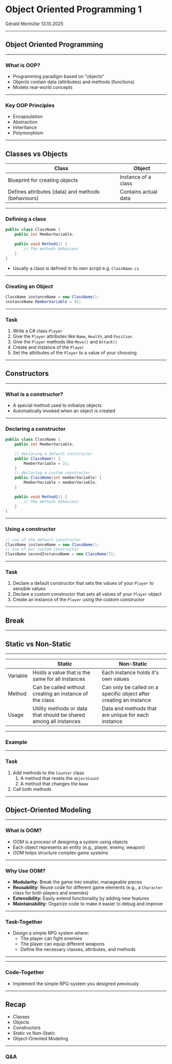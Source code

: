 # Object Oriented Programming 1
Gérald Montúfar 13.10.2025

---
## Object Oriented Programming

---
### What is OOP?
- Programming paradigm based on "objects"
- Objects contain data (attributes) and methods (functions)
- Models real-world concepts

---
### Key OOP Principles
- Encapsulation
- Abstraction
- Inheritance
- Polymorphism

---
## Classes vs Objects
| Class                                              | Object               |
| -------------------------------------------------- | -------------------- |
| Blueprint for creating objects                     | Instance of a class  |
| Defines attributes (data) and methods (behaviours) | Contains actual data |

---
### Defining a class

```csharp []
public class ClassName {
	public int MemberVariable;
	
	public void Method1() {
		// The methods behaviour
	}
}
```
- Usually a class is defined in its own script e.g. `ClassName.cs`

---
### Creating an Object

```csharp []
ClassName instanceName = new ClassName();
instanceName.MemberVariable = 42;
```

---
### Task

1. Write a C# class `Player`
2. Give the `Player` attributes like `Name`, `Health`, and `Position`
3. Give the `Player` methods like `Move()` and `Attack()`
4. Create and instance of the `Player`
5. Set the attributes of the `Player` to a value of your choosing

---
## Constructors

---
### What is a constructor?
- A special method used to initialize objects
- Automatically invoked when an object is created

---
### Declaring a constructor

```csharp [4-11]
public class ClassName {
	public int MemberVariable;
	
	// declaring a default constructor
	public ClassName() { 
		MemberVariable = 21;
	}
	// declaring a custom constructor
	public ClassName(int memberVariable) {
		MemberVariable = memberVariable;
	}
	
	public void Method1() {
		// The methods behaviour
	}
}
```

---
### Using a constructor

```csharp []
// use of the default constructor
ClassName instanceName = new ClassName();
// use of our custom constructor
ClassName secondInstanceName = new ClassName(7);
```

---
### Task
1. Declare a default constructor that sets the values of your `Player` to sensible values
2. Declare a custom constructor that sets all values of your `Player` object
3. Create an instance of the `Player` using the custom constructor

---
## Break

---
## Static vs Non-Static

---

|          | Static                                                            | Non-Static                                                         |
| -------- | ----------------------------------------------------------------- | ------------------------------------------------------------------ |
| Variable | Holds a value that is the same for all instances                  | Each instance holds it's own values                                |
| Method   | Can be called without creating an instance of the class           | Can only be called on a specific object after creating an instance |
| Usage    | Utility methods or data that should be shared among all instances | Data and methods that are unique for each instance                 |

---
### Example

---

### Task

1. Add methods to the `Counter` class
	1. A method that resets the `objectCount`
	2. A method that changes the `Name`
2. Call both methods

---
## Object-Oriented Modeling

---
### What is OOM?

- OOM is a process of designing a system using objects
- Each object represents an entity (e.g., player, enemy, weapon)
- OOM helps structure complex game systems

---

### Why Use OOM? 

- **Modularity:** Break the game into smaller, manageable pieces
- **Reusability:** Reuse code for different game elements (e.g., a `Character` class for both players and enemies)
- **Extensibility:** Easily extend functionality by adding new features
- **Maintainability:** Organize code to make it easier to debug and improve

---
### Task-Together

- Design a simple RPG system where: 
	- The player can fight enemies
	- The player can equip different weapons
	- Define the necessary classes, attributes, and methods
---

---

### Code-Together
- Implement the simple RPG-system you designed previously

---
## Recap
- Classes
- Objects
- Constructors
- Static vs Non-Static
- Object-Oriented Modeling
---
### Q&A